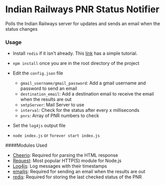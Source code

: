# Indian Railways PNR Status Notifier #
Polls the Indian Railways server for updates and sends an email when the status changes

### Usage

 - Install `redis` if it isn't already. This [link](http://redis.io/download) has a simple tutorial.

 - `npm install` once you are in the root directory of the project
 
 - Edit the `config.json` file
	  - `gmail_username/gmail_password`: Add a gmail username and password to send an email
	  - `destination_email`: Add a destination email to receive the email when the results are out
	  - `smtpServer`: Mail Server to use
	  - `interval`: Check for the status after every x milliseconds
	  - `pnrs`: Array of PNR numbers to check

 - Set the `log4js` output file

 - `node index.js` or `forever start index.js`

####Modules Used

 - [Cheerio](https://github.com/cheeriojs/cheerio): Required for parsing the HTML response
 - [Request](https://github.com/request/request): Most popular HTTP(S) module for Node.js
 - [Log4js](https://github.com/nomiddlename/log4js-node): Log messages with their timestamps
 - [emailjs](https://github.com/eleith/emailjs): Required for sending an email when the results are out
 - [redis](https://github.com/mranney/node_redis): Required for storing the last checked status of the PNR
